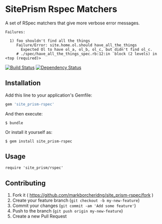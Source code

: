 # SitePrism Rspec Matchers

A set of RSpec matchers that give more verbose error messages.

```
Failures:

  1) foo shouldn't find all the things
     Failure/Error: site.home.ol.should have_all_the_things
       Expected Ol to have ol_a, ol_b, ol_c, but didn't find ol_c.
     # ./spec/have_all_the_things_spec.rb:12:in `block (2 levels) in <top (required)>
```

[![Build Status](https://travis-ci.org/MarkBorcherding/site_prism-rspec.svg?branch=master)](https://travis-ci.org/MarkBorcherding/site_prism-rspec)
[![Dependency Status](https://gemnasium.com/MarkBorcherding/site_prism-rspec.svg)](https://gemnasium.com/MarkBorcherding/site_prism-rspec)

## Installation

Add this line to your application's Gemfile:

```ruby
gem 'site_prism-rspec'
```

And then execute:

    $ bundle

Or install it yourself as:

    $ gem install site_prism-rspec

## Usage

```
require 'site_prism/rspec'
```

## Contributing

1. Fork it ( https://github.com/markborcheridng/site_prism-rspec/fork )
2. Create your feature branch (`git checkout -b my-new-feature`)
3. Commit your changes (`git commit -am 'Add some feature'`)
4. Push to the branch (`git push origin my-new-feature`)
5. Create a new Pull Request
